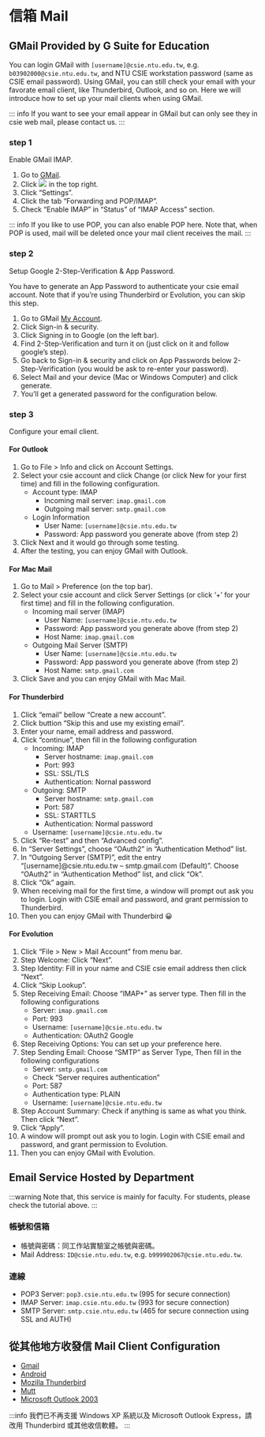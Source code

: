 # 信箱 Mail

## GMail Provided by G Suite for Education

You can login GMail with `[username]@csie.ntu.edu.tw`, e.g. `b03902000@csie.ntu.edu.tw`, and NTU CSIE workstation password (same as CSIE email password). Using GMail, you can still check your email with your favorate email client, like Thunderbird, Outlook, and so on. Here we will introduce how to set up your mail clients when using GMail.

::: info
If you want to see your email appear in GMail but can only see they in csie web mail, please contact us.
:::

### step 1
Enable GMail IMAP.

1.  Go to [GMail](https://mail.google.com/).
2.  Click ![](https://drive.google.com/uc?export=download&id=12mtbiWmdVOsomdnt26gHyy-4jzB_fc2F) in the top right.
3.  Click “Settings”.
4.  Click the tab “Forwarding and POP/IMAP”.
5.  Check “Enable IMAP” in “Status” of “IMAP Access” section.

::: info
If you like to use POP, you can also enable POP here. Note that, when POP is used, mail will be deleted once your mail client receives the mail.
:::

### step 2
Setup Google 2-Step-Verification & App Password.

You have to generate an App Password to authenticate your csie email account. Note that if you’re using Thunderbird or Evolution, you can skip this step.

1.  Go to GMail [My Account](https://myaccount.google.com/).
2.  Click Sign-in & security.
3.  Click Signing in to Google (on the left bar).
4.  Find 2-Step-Verification and turn it on (just click on it and follow google’s step).
5.  Go back to Sign-in & security and click on App Passwords below 2-Step-Verification (you would be ask to re-enter your password).
6.  Select Mail and your device (Mac or Windows Computer) and click generate.
7.  You’ll get a generated password for the configuration below.

### step 3
Configure your email client.

#### For Outlook

1.  Go to File &gt; Info and click on Account Settings.
2.  Select your csie account and click Change (or click New for your
    first time) and fill in the following configuration.
    -   Account type: IMAP
        -   Incoming mail server: `imap.gmail.com`
        -   Outgoing mail server: `smtp.gmail.com`
    -   Login Information
        -   User Name: `[username]@csie.ntu.edu.tw`
        -   Password: App password you generate above (from step 2)
3.  Click Next and it would go through some testing.
4.  After the testing, you can enjoy GMail with Outlook.

#### For Mac Mail

1.  Go to Mail &gt; Preference (on the top bar).
2.  Select your csie account and click Server Settings (or click ‘+’ for your first time) and fill in the following configuration.
    -   Incoming mail server (IMAP)
        -   User Name: `[username]@csie.ntu.edu.tw`
        -   Password: App password you generate above (from step 2)
        -   Host Name: `imap.gmail.com`
    -   Outgoing Mail Server (SMTP)
        -   User Name: `[username]@csie.ntu.edu.tw`
        -   Password: App password you generate above (from step 2)
        -   Host Name: `smtp.gmail.com`
3.  Click Save and you can enjoy GMail with Mac Mail.

#### For Thunderbird

1.  Click “email” bellow “Create a new account”.
2.  Click buttion “Skip this and use my existing email”.
3.  Enter your name, email address and password.
4.  Click “continue”, then fill in the following configuration
    -   Incoming: IMAP
        -   Server hostname: `imap.gmail.com`
        -   Port: 993
        -   SSL: SSL/TLS
        -   Authentication: Nornal password
    -   Outgoing: SMTP
        -   Server hostname: `smtp.gmail.com`
        -   Port: 587
        -   SSL: STARTTLS
        -   Authentication: Normal password
    -   Username: `[username]@csie.ntu.edu.tw`
5.  Click “Re-test” and then “Advanced config”.
6.  In “Server Settings”, choose “OAuth2” in “Authentication Method” list.
7.  In “Outgoing Server (SMTP)”, edit the entry “[username]@csie.ntu.edu.tw – smtp.gmail.com (Default)”. Choose “OAuth2” in “Authentication Method” list, and click “Ok”.
8.  Click “Ok” again.
9.  When receiving mail for the first time, a window will prompt out ask you to login. Login with CSIE email and password, and grant permission to Thunderbird.
10. Then you can enjoy GMail with Thunderbird 😀

#### For Evolution

1.  Click “File &gt; New &gt; Mail Account” from menu bar.
2.  Step Welcome: Click “Next”.
3.  Step Identity: Fill in your name and CSIE csie email address then click “Next”.
4.  Click “Skip Lookup”.
5.  Step Receiving Email: Choose “IMAP+” as server type. Then fill in the following configurations
    -   Server: `imap.gmail.com`
    -   Port: 993
    -   Username: `[username]@csie.ntu.edu.tw`
    -   Authentication: OAuth2 Google
6.  Step Receiving Options: You can set up your preference here.
7.  Step Sending Email: Choose “SMTP” as Server Type, Then fill in the following configurations
    -   Server: `smtp.gmail.com`
    -   Check “Server requires authentication”
    -   Port: 587
    -   Authentication type: PLAIN
    -   Username: `[username]@csie.ntu.edu.tw`
8.  Step Account Summary: Check if anything is same as what you think.  Then click “Next”.
9.  Click “Apply”.
10. A window will prompt out ask you to login. Login with CSIE email and password, and grant permission to Evolution.
11. Then you can enjoy GMail with Evolution.

## Email Service Hosted by Department
:::warning
Note that, this service is mainly for faculty. For students, please check the tutorial above.
:::
### 帳號和信箱
-   帳號與密碼：同工作站實驗室之帳號與密碼。
-   Mail Address: `ID@csie.ntu.edu.tw`, e.g. `b999902067@csie.ntu.edu.tw`.

### 連線
-   POP3 Server: `pop3.csie.ntu.edu.tw` (995 for secure connection)
-   IMAP Server: `imap.csie.ntu.edu.tw` (993 for secure connection)
-   SMTP Server: `smtp.csie.ntu.edu.tw` (465 for secure connection using SSL and AUTH)

## 從其他地方收發信 Mail Client Configuration

-   [Gmail](https://wslab.csie.ntu.edu.tw/2013/01/receive-mails-using-gmail/)
-   [Android](https://wslab.csie.ntu.edu.tw/2013/01/receive-mails-using-imap-on-android/)
-   [Mozilla Thunderbird](https://wslab.csie.ntu.edu.tw/2012/03/mail-thunderbird/)
-   [Mutt](https://wslab.csie.ntu.edu.tw/2012/05/mail-mutt/)
-   [Microsoft Outlook 2003](https://wslab.csie.ntu.edu.tw/2012/03/mail-ms-outlook-2003/)

:::info
我們已不再支援 Windows XP 系統以及 Microsoft Outlook Express，請改用 Thunderbird 或其他收信軟體。
:::


